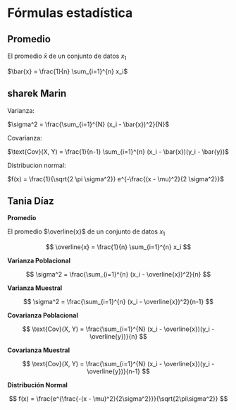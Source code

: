  # Fórmulas estadística



## Promedio


El promedio $\bar{x}$ de un conjunto de datos $x_1$

$\bar{x} = \frac{1}{n} \sum_{i=1}^{n} x_i$


## sharek Marin

Varianza:

$\sigma^2 = \frac{\sum_{i=1}^{N} (x_i - \bar{x})^2}{N}$

Covarianza: 

$\text{Cov}(X, Y) = \frac{1}{n-1} \sum_{i=1}^{n} (x_i - \bar{x})(y_i - \bar{y})$

Distribucion normal:

$f(x) = \frac{1}{\sqrt{2 \pi \sigma^2}} e^{-\frac{(x - \mu)^2}{2 \sigma^2}}$

## Tania Díaz

**Promedio**

El promedio $\overline{x}$ de un conjunto de datos $x_1$

$$
\overline{x} = \frac{1}{n} \sum_{i=1}^{n} x_i
$$

**Varianza Poblacional**

$$
\sigma^2 = \frac{\sum_{i=1}^{n} (x_i - \overline{x})^2}{n}
$$

**Varianza Muestral**

$$
\sigma^2 = \frac{\sum_{i=1}^{n} (x_i - \overline{x})^2}{n-1}
$$

**Covarianza Poblacional**

$$
\text{Cov}(X, Y) = \frac{\sum_{i=1}^{N} (x_i - \overline{x})(y_i - \overline{y})}{n}
$$

**Covarianza Muestral**

$$
\text{Cov}(X, Y) = \frac{\sum_{i=1}^{N} (x_i - \overline{x})(y_i - \overline{y})}{n-1}
$$

**Distribución Normal**

$$
f(x) = \frac{e^{\frac{-(x - \mu)^2}{2\sigma^2}}}{\sqrt{2\pi\sigma^2}}
$$

